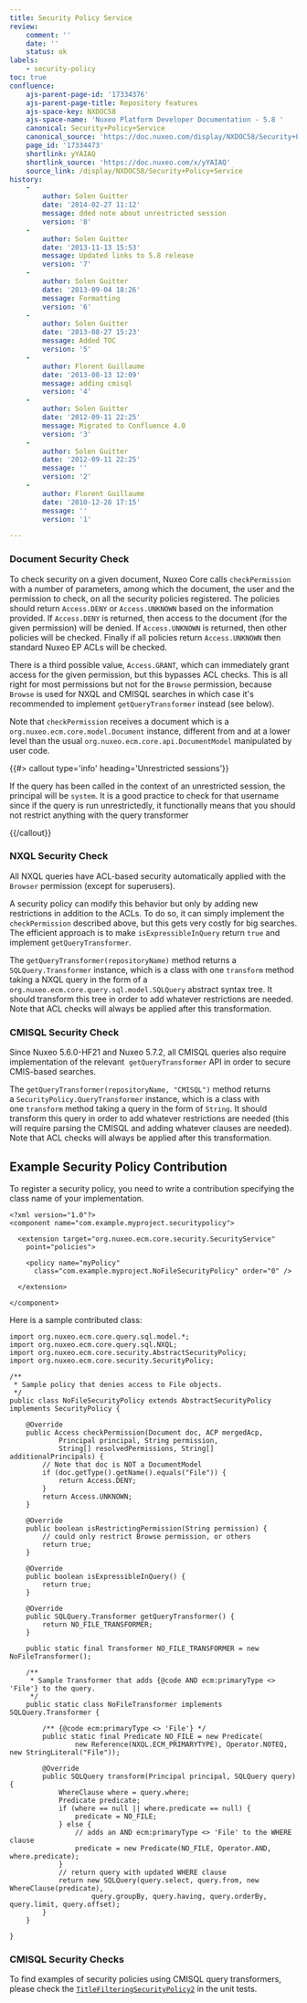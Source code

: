 ```yaml
---
title: Security Policy Service
review:
    comment: ''
    date: ''
    status: ok
labels:
    - security-policy
toc: true
confluence:
    ajs-parent-page-id: '17334376'
    ajs-parent-page-title: Repository features
    ajs-space-key: NXDOC58
    ajs-space-name: 'Nuxeo Platform Developer Documentation - 5.8 '
    canonical: Security+Policy+Service
    canonical_source: 'https://doc.nuxeo.com/display/NXDOC58/Security+Policy+Service'
    page_id: '17334473'
    shortlink: yYAIAQ
    shortlink_source: 'https://doc.nuxeo.com/x/yYAIAQ'
    source_link: /display/NXDOC58/Security+Policy+Service
history:
    - 
        author: Solen Guitter
        date: '2014-02-27 11:12'
        message: dded note about unrestricted session
        version: '8'
    - 
        author: Solen Guitter
        date: '2013-11-13 15:53'
        message: Updated links to 5.8 release
        version: '7'
    - 
        author: Solen Guitter
        date: '2013-09-04 18:26'
        message: Formatting
        version: '6'
    - 
        author: Solen Guitter
        date: '2013-08-27 15:23'
        message: Added TOC
        version: '5'
    - 
        author: Florent Guillaume
        date: '2013-08-13 12:09'
        message: adding cmisql
        version: '4'
    - 
        author: Solen Guitter
        date: '2012-09-11 22:25'
        message: Migrated to Confluence 4.0
        version: '3'
    - 
        author: Solen Guitter
        date: '2012-09-11 22:25'
        message: ''
        version: '2'
    - 
        author: Florent Guillaume
        date: '2010-12-28 17:15'
        message: ''
        version: '1'

---
```

### Document Security Check

To check security on a given document, Nuxeo Core calls `checkPermission` with a number of parameters, among which the document, the user and the permission to check, on all the security policies registered. The policies should return `Access.DENY` or `Access.UNKNOWN` based on the information provided. If `Access.DENY` is returned, then access to the document (for the given permission) will be denied. If `Access.UNKNOWN` is returned, then other policies will be checked. Finally if all policies return `Access.UNKNOWN` then standard Nuxeo EP ACLs will be checked.

There is a third possible value, `Access.GRANT`, which can immediately grant access for the given permission, but this bypasses ACL checks. This is all right for most permissions but not for the `Browse` permission, because `Browse` is used for NXQL and CMISQL searches in which case it's recommended to implement `getQueryTransformer` instead (see below).

Note that `checkPermission` receives a document which is a `org.nuxeo.ecm.core.model.Document` instance, different from and at a lower level than the usual `org.nuxeo.ecm.core.api.DocumentModel` manipulated by user code.

{{#> callout type='info' heading='Unrestricted sessions'}}

If the query has been called in the context of an unrestricted session, the principal will be `system`. It is a good practice to check for that username since if the query is run unrestrictedly, it functionally means that you should not restrict anything with the query transformer

{{/callout}}

### NXQL Security Check

All NXQL queries have ACL-based security automatically applied with the `Browser` permission (except for superusers).

A security policy can modify this behavior but only by adding new restrictions in addition to the ACLs. To do so, it can simply implement the `checkPermission` described above, but this gets very costly for big searches. The efficient approach is to make `isExpressibleInQuery` return `true` and implement `getQueryTransformer`.

The `getQueryTransformer(repositoryName)`&nbsp;method returns a `SQLQuery.Transformer` instance, which is a class with one `transform` method taking a NXQL query in the form of a `org.nuxeo.ecm.core.query.sql.model.SQLQuery` abstract syntax tree. It should transform this tree in order to add whatever restrictions are needed. Note that ACL checks will always be applied after this transformation.

### CMISQL Security Check

Since Nuxeo 5.6.0-HF21 and Nuxeo 5.7.2, all CMISQL queries also require implementation of the relevant&nbsp; `getQueryTransformer`&nbsp;API in order to secure CMIS-based searches.

The&nbsp;`getQueryTransformer(repositoryName, "CMISQL")`&nbsp;method returns a&nbsp;`SecurityPolicy.QueryTransformer`&nbsp;instance, which is a class with one&nbsp;`transform`&nbsp;method taking a query in the form of `String`. It should transform this query in order to add whatever restrictions are needed (this will require parsing the CMISQL and adding whatever clauses are needed). Note that ACL checks will always be applied after this transformation.

## Example Security Policy Contribution

To register a security policy, you need to write a contribution specifying the class name of your implementation.

```
<?xml version="1.0"?>
<component name="com.example.myproject.securitypolicy">

  <extension target="org.nuxeo.ecm.core.security.SecurityService"
    point="policies">

    <policy name="myPolicy"
      class="com.example.myproject.NoFileSecurityPolicy" order="0" />

  </extension>

</component>

```

Here is a sample contributed class:

```
import org.nuxeo.ecm.core.query.sql.model.*;
import org.nuxeo.ecm.core.query.sql.NXQL;
import org.nuxeo.ecm.core.security.AbstractSecurityPolicy;
import org.nuxeo.ecm.core.security.SecurityPolicy;

/**
 * Sample policy that denies access to File objects.
 */
public class NoFileSecurityPolicy extends AbstractSecurityPolicy implements SecurityPolicy {

    @Override
    public Access checkPermission(Document doc, ACP mergedAcp,
            Principal principal, String permission,
            String[] resolvedPermissions, String[] additionalPrincipals) {
        // Note that doc is NOT a DocumentModel
        if (doc.getType().getName().equals("File")) {
            return Access.DENY;
        }
        return Access.UNKNOWN;
    }

    @Override
    public boolean isRestrictingPermission(String permission) {
        // could only restrict Browse permission, or others
        return true;
    }

    @Override
    public boolean isExpressibleInQuery() {
        return true;
    }

    @Override
    public SQLQuery.Transformer getQueryTransformer() {
        return NO_FILE_TRANSFORMER;
    }

    public static final Transformer NO_FILE_TRANSFORMER = new NoFileTransformer();

    /**
     * Sample Transformer that adds {@code AND ecm:primaryType <> 'File'} to the query.
     */
    public static class NoFileTransformer implements SQLQuery.Transformer {

        /** {@code ecm:primaryType <> 'File'} */
        public static final Predicate NO_FILE = new Predicate(
                new Reference(NXQL.ECM_PRIMARYTYPE), Operator.NOTEQ, new StringLiteral("File"));

        @Override
        public SQLQuery transform(Principal principal, SQLQuery query) {
            WhereClause where = query.where;
            Predicate predicate;
            if (where == null || where.predicate == null) {
                predicate = NO_FILE;
            } else {
                // adds an AND ecm:primaryType <> 'File' to the WHERE clause
                predicate = new Predicate(NO_FILE, Operator.AND, where.predicate);
            }
            // return query with updated WHERE clause
            return new SQLQuery(query.select, query.from, new WhereClause(predicate),
                    query.groupBy, query.having, query.orderBy, query.limit, query.offset);
        }
    }

}

```

### CMISQL Security Checks

To find examples of security policies using CMISQL query transformers, please check the [`TitleFilteringSecurityPolicy2`](https://github.com/nuxeo/nuxeo-chemistry/blob/release-5.8/nuxeo-opencmis-tests/src/test/java/org/nuxeo/ecm/core/opencmis/impl/TitleFilteringSecurityPolicy2.java) in the unit tests.